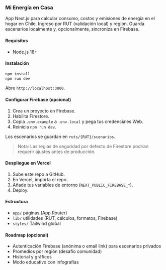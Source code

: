 ### Mi Energía en Casa

App Next.js para calcular consumo, costos y emisiones de energía en el hogar en Chile. Ingreso por RUT (validación local) y región. Guarda escenarios localmente y, opcionalmente, sincroniza en Firebase.

#### Requisitos
- Node.js 18+

#### Instalación
```bash
npm install
npm run dev
```
Abre `http://localhost:3000`.

#### Configurar Firebase (opcional)
1. Crea un proyecto en Firebase.
2. Habilita Firestore.
3. Copia `.env.example` a `.env.local` y pega tus credenciales Web.
4. Reinicia `npm run dev`.

Los escenarios se guardan en `ruts/{RUT}/scenarios`.

> Nota: Las reglas de seguridad por defecto de Firestore podrían requerir ajustes antes de producción.

#### Despliegue en Vercel
1. Sube este repo a GitHub.
2. En Vercel, importa el repo.
3. Añade tus variables de entorno (`NEXT_PUBLIC_FIREBASE_*`).
4. Deploy.

#### Estructura
- `app/` páginas (App Router)
- `lib/` utilidades (RUT, cálculos, formatos, Firebase)
- `styles/` Tailwind global

#### Roadmap (opcional)
- Autenticación Firebase (anónima o email link) para escenarios privados
- Promedios por región (desafío comunidad)
- Historial y gráficos
- Modo educativo con infografías 